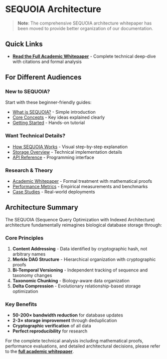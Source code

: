 # SEQUOIA Architecture

> **Note**: The comprehensive SEQUOIA architecture whitepaper has been moved to provide better organization of our documentation.

## Quick Links

- **[Read the Full Academic Whitepaper](../whitepapers/sequoia-architecture.md)** - Complete technical deep-dive with citations and formal analysis

## For Different Audiences

### New to SEQUOIA?
Start with these beginner-friendly guides:
- [What is SEQUOIA?](./introduction.md) - Simple introduction
- [Core Concepts](./concepts.md) - Key ideas explained clearly
- [Getting Started](./getting-started.md) - Hands-on tutorial

### Want Technical Details?
- [How SEQUOIA Works](./how-it-works.md) - Visual step-by-step explanation
- [Storage Overview](./overview.md) - Technical implementation details
- [API Reference](./api-reference.md) - Programming interface

### Research & Theory
- [Academic Whitepaper](../whitepapers/sequoia-architecture.md) - Formal treatment with mathematical proofs
- [Performance Metrics](./performance.md) - Empirical measurements and benchmarks
- [Case Studies](./case-studies.md) - Real-world deployments

## Architecture Summary

The SEQUOIA (Sequence Query Optimization with Indexed Architecture) architecture fundamentally reimagines biological database storage through:

### Core Principles
1. **Content Addressing** - Data identified by cryptographic hash, not arbitrary names
2. **Merkle DAG Structure** - Hierarchical organization with cryptographic proofs
3. **Bi-Temporal Versioning** - Independent tracking of sequence and taxonomy changes
4. **Taxonomic Chunking** - Biology-aware data organization
5. **Delta Compression** - Evolutionary relationship-based storage optimization

### Key Benefits
- **50-200× bandwidth reduction** for database updates
- **2-3× storage improvement** through deduplication
- **Cryptographic verification** of all data
- **Perfect reproducibility** for research

For the complete technical analysis including mathematical proofs, performance evaluations, and detailed architectural decisions, please refer to the **[full academic whitepaper](../whitepapers/sequoia-architecture.md)**.